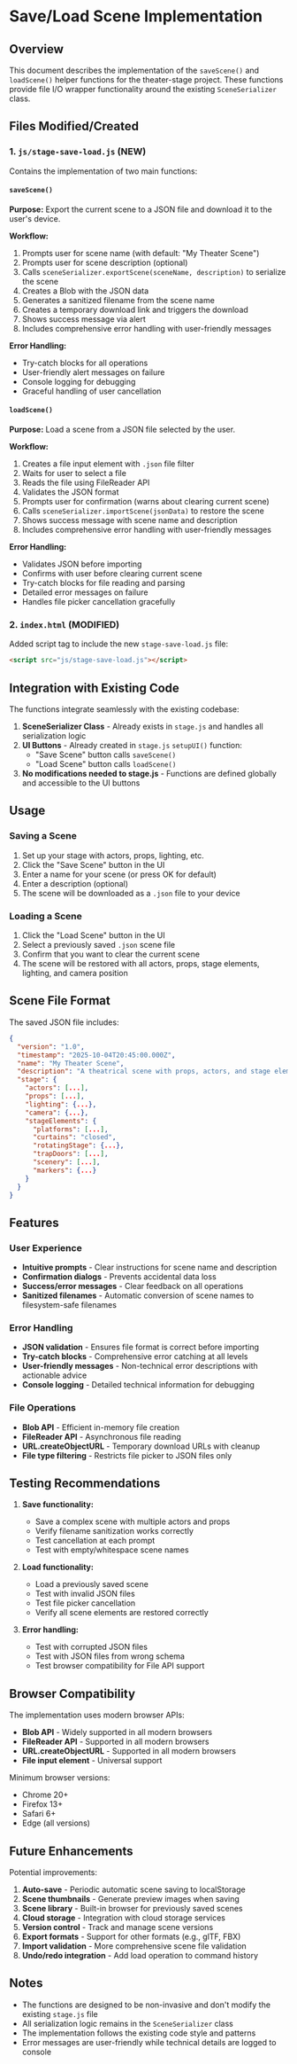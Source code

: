 # Save/Load Scene Implementation

## Overview
This document describes the implementation of the `saveScene()` and `loadScene()` helper functions for the theater-stage project. These functions provide file I/O wrapper functionality around the existing `SceneSerializer` class.

## Files Modified/Created

### 1. `js/stage-save-load.js` (NEW)
Contains the implementation of two main functions:

#### `saveScene()`
**Purpose:** Export the current scene to a JSON file and download it to the user's device.

**Workflow:**
1. Prompts user for scene name (with default: "My Theater Scene")
2. Prompts user for scene description (optional)
3. Calls `sceneSerializer.exportScene(sceneName, description)` to serialize the scene
4. Creates a Blob with the JSON data
5. Generates a sanitized filename from the scene name
6. Creates a temporary download link and triggers the download
7. Shows success message via alert
8. Includes comprehensive error handling with user-friendly messages

**Error Handling:**
- Try-catch blocks for all operations
- User-friendly alert messages on failure
- Console logging for debugging
- Graceful handling of user cancellation

#### `loadScene()`
**Purpose:** Load a scene from a JSON file selected by the user.

**Workflow:**
1. Creates a file input element with `.json` file filter
2. Waits for user to select a file
3. Reads the file using FileReader API
4. Validates the JSON format
5. Prompts user for confirmation (warns about clearing current scene)
6. Calls `sceneSerializer.importScene(jsonData)` to restore the scene
7. Shows success message with scene name and description
8. Includes comprehensive error handling with user-friendly messages

**Error Handling:**
- Validates JSON before importing
- Confirms with user before clearing current scene
- Try-catch blocks for file reading and parsing
- Detailed error messages on failure
- Handles file picker cancellation gracefully

### 2. `index.html` (MODIFIED)
Added script tag to include the new `stage-save-load.js` file:
```html
<script src="js/stage-save-load.js"></script>
```

## Integration with Existing Code

The functions integrate seamlessly with the existing codebase:

1. **SceneSerializer Class** - Already exists in `stage.js` and handles all serialization logic
2. **UI Buttons** - Already created in `stage.js` `setupUI()` function:
   - "Save Scene" button calls `saveScene()`
   - "Load Scene" button calls `loadScene()`
3. **No modifications needed to stage.js** - Functions are defined globally and accessible to the UI buttons

## Usage

### Saving a Scene
1. Set up your stage with actors, props, lighting, etc.
2. Click the "Save Scene" button in the UI
3. Enter a name for your scene (or press OK for default)
4. Enter a description (optional)
5. The scene will be downloaded as a `.json` file to your device

### Loading a Scene
1. Click the "Load Scene" button in the UI
2. Select a previously saved `.json` scene file
3. Confirm that you want to clear the current scene
4. The scene will be restored with all actors, props, stage elements, lighting, and camera position

## Scene File Format

The saved JSON file includes:
```json
{
  "version": "1.0",
  "timestamp": "2025-10-04T20:45:00.000Z",
  "name": "My Theater Scene",
  "description": "A theatrical scene with props, actors, and stage elements",
  "stage": {
    "actors": [...],
    "props": [...],
    "lighting": {...},
    "camera": {...},
    "stageElements": {
      "platforms": [...],
      "curtains": "closed",
      "rotatingStage": {...},
      "trapDoors": [...],
      "scenery": [...],
      "markers": {...}
    }
  }
}
```

## Features

### User Experience
- **Intuitive prompts** - Clear instructions for scene name and description
- **Confirmation dialogs** - Prevents accidental data loss
- **Success/error messages** - Clear feedback on all operations
- **Sanitized filenames** - Automatic conversion of scene names to filesystem-safe filenames

### Error Handling
- **JSON validation** - Ensures file format is correct before importing
- **Try-catch blocks** - Comprehensive error catching at all levels
- **User-friendly messages** - Non-technical error descriptions with actionable advice
- **Console logging** - Detailed technical information for debugging

### File Operations
- **Blob API** - Efficient in-memory file creation
- **FileReader API** - Asynchronous file reading
- **URL.createObjectURL** - Temporary download URLs with cleanup
- **File type filtering** - Restricts file picker to JSON files only

## Testing Recommendations

1. **Save functionality:**
   - Save a complex scene with multiple actors and props
   - Verify filename sanitization works correctly
   - Test cancellation at each prompt
   - Test with empty/whitespace scene names

2. **Load functionality:**
   - Load a previously saved scene
   - Test with invalid JSON files
   - Test file picker cancellation
   - Verify all scene elements are restored correctly

3. **Error handling:**
   - Test with corrupted JSON files
   - Test with JSON files from wrong schema
   - Test browser compatibility for File API support

## Browser Compatibility

The implementation uses modern browser APIs:
- **Blob API** - Widely supported in all modern browsers
- **FileReader API** - Supported in all modern browsers
- **URL.createObjectURL** - Supported in all modern browsers
- **File input element** - Universal support

Minimum browser versions:
- Chrome 20+
- Firefox 13+
- Safari 6+
- Edge (all versions)

## Future Enhancements

Potential improvements:
1. **Auto-save** - Periodic automatic scene saving to localStorage
2. **Scene thumbnails** - Generate preview images when saving
3. **Scene library** - Built-in browser for previously saved scenes
4. **Cloud storage** - Integration with cloud storage services
5. **Version control** - Track and manage scene versions
6. **Export formats** - Support for other formats (e.g., glTF, FBX)
7. **Import validation** - More comprehensive scene file validation
8. **Undo/redo integration** - Add load operation to command history

## Notes

- The functions are designed to be non-invasive and don't modify the existing `stage.js` file
- All serialization logic remains in the `SceneSerializer` class
- The implementation follows the existing code style and patterns
- Error messages are user-friendly while technical details are logged to console
